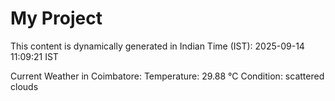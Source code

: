# My Project

This content is dynamically generated in Indian Time (IST): 2025-09-14 11:09:21 IST


Current Weather in Coimbatore:
Temperature: 29.88 °C
Condition: scattered clouds
